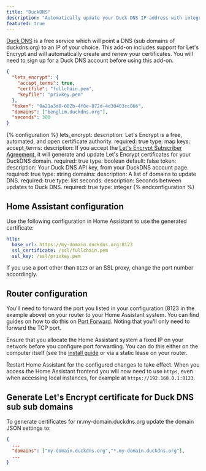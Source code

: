 ```yaml
---
title: "DuckDNS"
description: "Automatically update your Duck DNS IP address with integrated HTTPS support via Let's Encrypt."
featured: true
---
```


[Duck DNS](https://www.duckdns.org/) is a free service which will point a DNS (sub domains of duckdns.org) to an IP of your choice. This add-on includes support for Let's Encrypt and will automatically create and renew your certificates. You will need to sign up for a Duck DNS account before using this add-on.

```json
{
  "lets_encrypt": {
    "accept_terms": true,
    "certfile": "fullchain.pem",
    "keyfile": "privkey.pem"
  },
  "token": "0a21a3d8-082b-4f8e-872d-4d30403cc866",
  "domains": ["benglim.duckdns.org"],
  "seconds": 300
}
```

{% configuration %}
lets_encrypt:
  description: Let's Encrypt is a free, automated, and open certificate authority.
  required: true
  type: map
  keys:
    accept_terms:
      description: If you accept the [Let's Encrypt Subscriber Agreement](https://letsencrypt.org/repository/), it will generate and update Let's Encrypt certificates for your DuckDNS domain.
      required: true
      type: boolean
      default: false
token:
  description: Your Duck DNS API key, from your DuckDNS account page.
  required: true
  type: string
domains:
  description: A list of domains to update DNS.
  required: true
  type: list
seconds:
  description: Seconds between updates to Duck DNS.
  required: true
  type: integer
{% endconfiguration %}

## Home Assistant configuration

Use the following configuration in Home Assistant to use the generated certificate:

```yaml
http:
  base_url: https://my-domain.duckdns.org:8123
  ssl_certificate: /ssl/fullchain.pem
  ssl_key: /ssl/privkey.pem
```

If you use a port other than `8123` or an SSL proxy, change the port number accordingly.

## Router configuration

You'll need to forward the port you listed in your configuration (8123 in the example above) on your router to your Home Assistant system. You can find guides on how to do this on [Port Forward](https://portforward.com/). Noting that you'll only need to forward the TCP port.

Ensure that you allocate the Home Assistant system a fixed IP on your network before you configure port forwarding. You can do this either on the computer itself (see the [install guide](/hassio/installation/) or via a static lease on your router.

Restart Home Assistant for the configured changes to take effect. When you access the Home Assistant frontend you will now need to use `https`, even when accessing local instances, for example at `https://192.168.0.1:8123`.

## Generate Let's Encrypt certificate for Duck DNS sub sub domains 

To generate certificates for nr.my-domain.duckdns.org update the domain JSON settings to:

```json
{
  ...
  "domains": ["my-domain.duckdns.org","*.my-domain.duckdns.org"],
  ...
}
```
